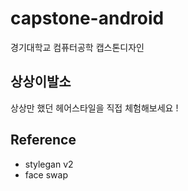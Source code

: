 # capstone-android
경기대학교 컴퓨터공학 캡스톤디자인

## 상상이발소
상상만 했던 헤어스타일을 직접 체험해보세요 !

## Reference
- stylegan v2
- face swap
